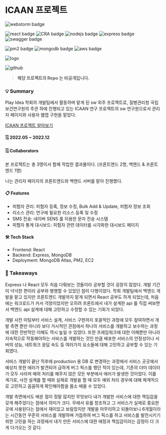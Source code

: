 # ICAAN 프로젝트

![webstorm badge](https://img.shields.io/badge/WebStorm-000000?style=flat-square&logo=WebStorm&logoColor=white)

![react badge](https://img.shields.io/badge/React-61DAFB?style=flat-square&logo=React&logoColor=black)
![CRA badge](https://img.shields.io/badge/Create_React_App-09D3AC?style=flat-square&logo=CreateReactApp&logoColor=black)
![nodejs badge](https://img.shields.io/badge/Node.js-339933?style=flat-square&logo=Node.js&logoColor=white)
![express badge](https://img.shields.io/badge/Express-000000?style=flat-square&logo=Express&logoColor=white)
![swagger badge](https://img.shields.io/badge/Swagger-85EA2D?style=flat-square&logo=Swagger&logoColor=black)


![pm2 badge](https://img.shields.io/badge/PM2-2B037A?style=flat-square&logo=PM2&logoColor=white)
![mongodb badge](https://img.shields.io/badge/MySQL-4479A1?style=flat-square&logo=MySQL&logoColor=white)
![aws badge](https://img.shields.io/badge/AWS-232f3e?style=flat-square&logo=amazon-aws&logoColor=white)

![logo](https://user-images.githubusercontent.com/89679621/210506074-5dd3b2d9-1daf-4c97-8ed4-db02feb22584.png)


![github](https://img.shields.io/badge/GitHub-181717?style=for-the-badge&logo=GitHub&logoColor=white)

> **해당 프로젝트의 Repo 는 비공개입니다.**

### 💡 Summary
Play Idea 학회의 개발팀에서 활동하며 맡게 된 sw 외주 프로젝트로, 질병관리청 국립보건연구원의 주관 하에
진행되고 있는 ICAAN 연구 프로젝트의 sw 연구원으로서 관리자 페이지와 사용자 웹앱 구현을 맡았다.

[ICAAN 프로젝트 알아보기](http://icaan.co.kr) 


#### 🗓 2022.05 ~ 2022.12

#### 🗓 Collaborators
본 프로젝트는 총 3명이서 함께 작업한 결과물이다. (프론트엔드 2명, 백엔드 & 프론트엔드 1명) 

나는 관리자 페이지의 프론트엔드와 백엔드 서버를 맡아 진행했다.

#### 📋 Features
* 피험자 관리: 피험자 등록, 정보 수정, Bulk Add & Update, 피험자 정보 조회
* 리소스 관리: 연구에 필요한 리소스 등록 및 수정
* SMS 전송: 네이버 SENS 를 이용한 문자 전송 시스템
* 피험자 통계 대시보드: 피험자 관련 데이터를 시각화한 대시보드 페이지

#### 🛠 Tech Stack
* Frontend: React
* Backend: Express, MongoDB
* Deployment: MongoDB Atlas, PM2, EC2


### 📌 Takeaways
Express 나 React 모두 처음 다뤄보는 것들이라 공부할 것이 굉장히 많았다. 개발 기간이 넉넉한 편이라 공부와 병행할 수 있었던 점이
다행이었다. 학회 개발팀에서 백엔드 개발을 맡고 있지만 프론트엔드 개발까지 맡게 되면서 React 공부도 하게 되었는데, 처음에는 워크로드가 커서 걱정이었지만
오히려 프론트에서 내가 설계한 api 를 직접 써보면서 백엔드 api 설계에 대해 고민하고 수정할 수 있는 기회가 되었다.

개발 사전 미팅부터 서비스 설계, 서비스 구현까지 포괄적인 과정에 모두 참여하면서 개발 측면 뿐만 아니라 보다 거시적인 관점에서
하나의 서비스를 개발하고 보수하는 과정에 대한 전반적인 이해도 역시 높일 수 있었다. 또한 프레임워크에 대한 이해뿐만 아니라
지속적으로 작동해야하는 서비스를 개발하는 것인 만큼 배포한 서비스의 안정성이나 서버의 성능, 네트워크 응답 속도 등 여러가지 요소들에
대해 고민하고 공부할 수 있는 기회였다. 

서비스 개발이 끝난 직후에 production 용 DB 로 변경하는 과정에서 서비스 곳곳에서 예상치 못한 에러가 발견되어
급하게 버그 픽스를 했던 적이 있는데, 기존의 더미 데이터가 모두 사라져 예외 처리를 해주지 않은 모든 부분에서 에러가 발생한 것이었다.
이를 계기로, 사전 설계를 할 때와 실제로 개발을 할 때 모두 예외 처리 경우에 대해 체계적으로 고민하고 꼼꼼하게 확인해야함을 몸소 배울 수 있었다.

개발 측면에서도 배운 점이 정말 많지만 무엇보다 내가 개발한 서비스에 대한 책임감을 갖게 해주었다는 점에서
의미가 크다. 무에서 유를 창조하고 그 서비스가 실제로 중요한 곳에 사용된다는 점에서 재미있고 보람찼지만 
개발을 마무리하고 되돌아보니 6개월이라는 시간동안 꾸준히 서비스를 개발하며 거듭하여 버그 픽스를 하고 
서비스를 발전시키기 위한 고민을 하는 과정에서 내가 만든 서비스에 대한 애정과 책임감이라는 감정이 더 크게 다가오는 것 같다. 


